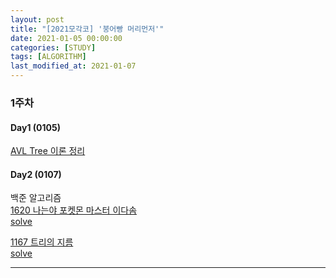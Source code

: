 ```yaml
---
layout: post
title: "[2021모각코] '붕어빵 머리먼저'"
date: 2021-01-05 00:00:00
categories: [STUDY]
tags: [ALGORITHM]
last_modified_at: 2021-01-07
---
```


### 1주차

#### Day1 (0105)

[AVL Tree 이론 정리]()

#### Day2 (0107)

백준 알고리즘
<br>[1620 나는야 포켓몬 마스터 이다솜](https://www.acmicpc.net/problem/1620)
<br>[solve]()

[1167 트리의 지름](https://www.acmicpc.net/problem/1167)
<br>[solve]()

---


<br>
<br>



